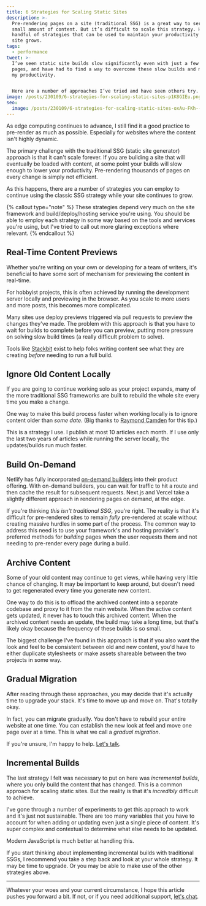 ```yaml
---
title: 6 Strategies for Scaling Static Sites
description: >-
  Pre-rendering pages on a site (traditional SSG) is a great way to serve a
  small amount of content. But it’s difficult to scale this strategy. Here are a
  handful of strategies that can be used to maintain your productivity as your
  site grows.
tags:
  - performance
tweet: >-
  I’ve seen static site builds slow significantly even with just a few hundred
  pages, and have had to find a way to overcome these slow builds and maintain
  my productivity.


  Here are a number of approaches I’ve tried and have seen others try.
image: /posts/230109/6-strategies-for-scaling-static-sites-p1K8GIEu.png
seo:
  image: /posts/230109/6-strategies-for-scaling-static-sites-oxAu-FKh--meta.png
---
```


As edge computing continues to advance, I still find it a good practice to pre-render as much as possible. Especially for websites where the content isn't highly dynamic.

The primary challenge with the traditional SSG (static site generator) approach is that it can't scale forever. If you are building a site that will eventually be loaded with content, at some point your builds will slow enough to lower your productivity. Pre-rendering thousands of pages on every change is simply not efficient.

As this happens, there are a number of strategies you can employ to continue using the classic SSG strategy while your site continues to grow.

{% callout type="note" %}
These strategies depend very much on the site framework and build/deploy/hosting service you're using. You should be able to employ each strategy in some way based on the tools and services you're using, but I've tried to call out more glaring exceptions where relevant.
{% endcallout %}

## Real-Time Content Previews

Whether you're writing on your own or developing for a team of writers, it's beneficial to have some sort of mechanism for previewing the content in real-time.

For hobbyist projects, this is often achieved by running the development server locally and previewing in the browser. As you scale to more users and more posts, this becomes more complicated.

Many sites use deploy previews triggered via pull requests to preview the changes they've made. The problem with this approach is that you have to wait for builds to complete before you can preview, putting more pressure on solving slow build times (a really difficult problem to solve).

Tools like [Stackbit](https://stackbit.com/) exist to help folks writing content see what they are creating _before_ needing to run a full build.

## Ignore Old Content Locally

If you are going to continue working solo as your project expands, many of the more traditional SSG frameworks are built to rebuild the whole site every time you make a change.

One way to make this build process faster when working locally is to ignore content older than _some date_. (Big thanks to [Raymond Camden](https://www.raymondcamden.com/) for this tip.)

This is a strategy I use. I publish at most 10 articles each month. If I use only the last two years of articles while running the server locally, the updates/builds run much faster.

## Build On-Demand

Netlify has fully incorporated [on-demand builders](https://docs.netlify.com/configure-builds/on-demand-builders/) into their product offering. With on-demand builders, you can wait for traffic to hit a route and then cache the result for subsequent requests. Next.js and Vercel take a slightly different approach in rendering pages on demand, at the edge.

If you're thinking _this isn't traditional SSG_, you're right. The reality is that it's difficult for pre-rendered sites to remain _fully_ pre-rendered at scale without creating massive hurdles in some part of the process. The common way to address this need is to use your framework's and hosting provider's preferred methods for _building_ pages when the user requests them and not needing to pre-render every page during a build.

## Archive Content

Some of your old content may continue to get views, while having very little chance of changing. It may be important to keep around, but doesn't need to get regenerated every time you generate new content.

One way to do this is to offload the archived content into a separate codebase and proxy to it from the main website. When the active content gets updated, it never has to touch this archived content. When the archived content needs an update, the build may take a long time, but that's likely okay because the frequency of these builds is so small.

The biggest challenge I've found in this approach is that if you also want the look and feel to be consistent between old and new content, you'd have to either duplicate stylesheets or make assets shareable between the two projects in some way.

## Gradual Migration

After reading through these approaches, you may decide that it's actually time to upgrade your stack. It's time to move up and move on. That's totally okay.

In fact, you can migrate gradually. You don't have to rebuild your entire website at one time. You can establish the new look at feel and move one page over at a time. This is what we call a _gradual migration_.

If you're unsure, I'm happy to help. [Let's talk](/contact/).

## Incremental Builds

The last strategy I felt was necessary to put on here was _incremental builds_, where you only build the content that has changed. This is a common approach for scaling static sites. But the reality is that it's _incredibly_ difficult to achieve.

I've gone through a number of experiments to get this approach to work and it's just not sustainable. There are too many variables that you have to account for when adding or updating even just a single piece of content. It's super complex and contextual to determine what else needs to be updated.

Modern JavaScript is much better at handling this.

If you start thinking about implementing incremental builds with traditional SSGs, I recommend you take a step back and look at your whole strategy. It may be time to upgrade. Or you may be able to make use of the other strategies above.

---

Whatever your woes and your current circumstance, I hope this article pushes you forward a bit. If not, or if you need additional support, [let's chat](/contact/).
